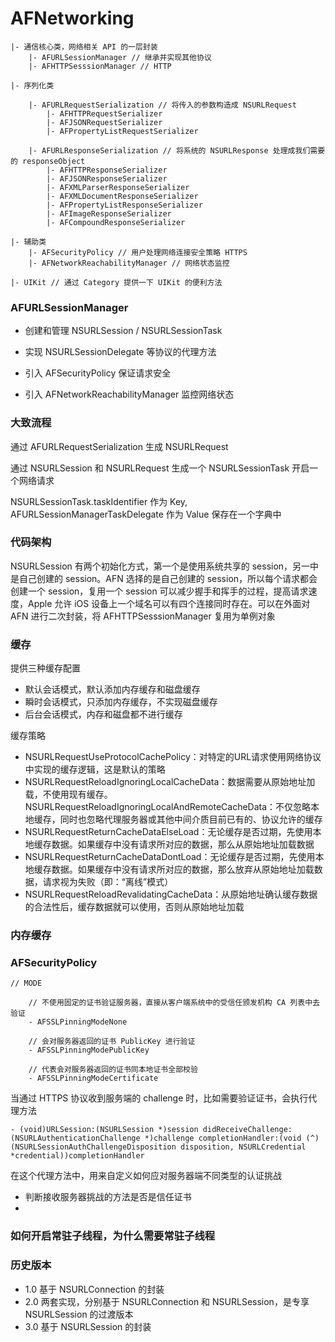 # AFNetworking

```
|- 通信核心类，网络相关 API 的一层封装
    |- AFURLSessionManager // 继承并实现其他协议
    |- AFHTTPSesssionManager // HTTP

|- 序列化类

    |- AFURLRequestSerialization // 将传入的参数构造成 NSURLRequest
        |- AFHTTPRequestSerializer
        |- AFJSONRequestSerializer
        |- AFPropertyListRequestSerializer

    |- AFURLResponseSerialization // 将系统的 NSURLResponse 处理成我们需要的 responseObject
        |- AFHTTPResponseSerializer
        |- AFJSONResponseSerializer
        |- AFXMLParserResponseSerializer
        |- AFXMLDocumentResponseSerializer
        |- AFPropertyListResponseSerializer
        |- AFImageResponseSerializer
        |- AFCompoundResponseSerializer

|- 辅助类
    |- AFSecurityPolicy // 用户处理网络连接安全策略 HTTPS
    |- AFNetworkReachabilityManager // 网络状态监控

|- UIKit // 通过 Category 提供一下 UIKit 的便利方法
```

### AFURLSessionManager

- 创建和管理 NSURLSession / NSURLSessionTask

- 实现 NSURLSessionDelegate 等协议的代理方法

- 引入 AFSecurityPolicy 保证请求安全

- 引入 AFNetworkReachabilityManager 监控网络状态

### 大致流程

通过 AFURLRequestSerialization 生成 NSURLRequest

通过 NSURLSession 和 NSURLRequest 生成一个 NSURLSessionTask 开启一个网络请求

NSURLSessionTask.taskIdentifier 作为 Key, AFURLSessionManagerTaskDelegate 作为 Value 保存在一个字典中



### 代码架构

NSURLSession 有两个初始化方式，第一个是使用系统共享的 session，另一中是自己创建的 session。AFN 选择的是自己创建的 session，所以每个请求都会创建一个 session，复用一个 session 可以减少握手和挥手的过程，提高请求速度，Apple 允许 iOS 设备上一个域名可以有四个连接同时存在。可以在外面对 AFN 进行二次封装，将 AFHTTPSesssionManager 复用为单例对象

### 缓存

提供三种缓存配置
- 默认会话模式，默认添加内存缓存和磁盘缓存
- 瞬时会话模式，只添加内存缓存，不实现磁盘缓存
- 后台会话模式，内存和磁盘都不进行缓存

缓存策略

- NSURLRequestUseProtocolCachePolicy：对特定的URL请求使用网络协议中实现的缓存逻辑，这是默认的策略
- NSURLRequestReloadIgnoringLocalCacheData：数据需要从原始地址加载，不使用现有缓存。NSURLRequestReloadIgnoringLocalAndRemoteCacheData：不仅忽略本地缓存，同时也忽略代理服务器或其他中间介质目前已有的、协议允许的缓存
- NSURLRequestReturnCacheDataElseLoad：无论缓存是否过期，先使用本地缓存数据。如果缓存中没有请求所对应的数据，那么从原始地址加载数据
- NSURLRequestReturnCacheDataDontLoad：无论缓存是否过期，先使用本地缓存数据。如果缓存中没有请求所对应的数据，那么放弃从原始地址加载数据，请求视为失败（即：“离线”模式）
- NSURLRequestReloadRevalidatingCacheData：从原始地址确认缓存数据的合法性后，缓存数据就可以使用，否则从原始地址加载

### 内存缓存

### AFSecurityPolicy

```
// MODE

    // 不使用固定的证书验证服务器，直接从客户端系统中的受信任颁发机构 CA 列表中去验证
    - AFSSLPinningModeNone

    // 会对服务器返回的证书 PublicKey 进行验证
    - AFSSLPinningModePublicKey

    // 代表会对服务器返回的证书同本地证书全部校验
    - AFSSLPinningModeCertificate

```

当通过 HTTPS 协议收到服务端的 challenge 时，比如需要验证证书，会执行代理方法
```
- (void)URLSession:(NSURLSession *)session didReceiveChallenge:(NSURLAuthenticationChallenge *)challenge completionHandler:(void (^)(NSURLSessionAuthChallengeDisposition disposition, NSURLCredential *credential))completionHandler
```

在这个代理方法中，用来自定义如何应对服务器端不同类型的认证挑战

- 判断接收服务器挑战的方法是否是信任证书
-


### 如何开启常驻子线程，为什么需要常驻子线程

### 历史版本

- 1.0 基于 NSURLConnection 的封装
- 2.0 两套实现，分别基于 NSURLConnection 和 NSURLSession，是专享 NSURLSession 的过渡版本
- 3.0 基于 NSURLSession 的封装

